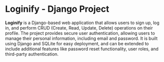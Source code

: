 # Loginify - Django Project

**Loginify** is a Django-based web application that allows users to sign up, log in, and perform CRUD (Create, Read, Update, Delete) operations on their profile. The project provides secure user authentication, allowing users to manage their personal information, including email and password. It is built using Django and SQLite for easy deployment, and can be extended to include additional features like password reset functionality, user roles, and third-party authentication.
